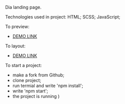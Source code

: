 Dia landing page. 

Technologies used in project: HTML; SCSS; JavaScript;

To preview:
- [DEMO LINK](https://www.figma.com/file/7qwsWggv9BAxMi2VPhBuPr/Air-(formerly-Dia))

To layout:
- [DEMO LINK](https://olena1994.github.io/landing_page_air)

To start a project: 
- make a fork from Github; 
- clone project; 
-  run termial and write 'npm install'; 
-  write 'npm start'; 
-  the project is running )
